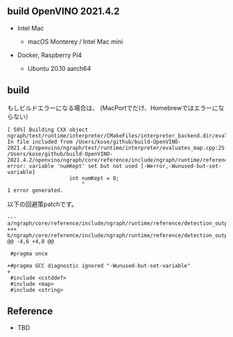 ## build OpenVINO 2021.4.2

- Intel Mac
    - macOS Monterey / Intel Mac mini

- Docker, Raspberry Pi4
    - Ubuntu 20.10 aarch64

## build

もしビルドエラーになる場合は、 (MacPortでだけ、Homebrewではエラーにならない）
```
[ 58%] Building CXX object ngraph/test/runtime/interpreter/CMakeFiles/interpreter_backend.dir/evaluates_map.cpp.o
In file included from /Users/kose/github/build-OpenVINO-2021.4.2/openvino/ngraph/test/runtime/interpreter/evaluates_map.cpp:25:
/Users/kose/github/build-OpenVINO-2021.4.2/openvino/ngraph/core/reference/include/ngraph/runtime/reference/detection_output.hpp:597:25: error: variable 'numKept' set but not used [-Werror,-Wunused-but-set-variable]
                    int numKept = 0;
                        ^
1 error generated.
```

以下の回避策patchです。

```
--- a/ngraph/core/reference/include/ngraph/runtime/reference/detection_output.hpp
+++ b/ngraph/core/reference/include/ngraph/runtime/reference/detection_output.hpp
@@ -4,6 +4,8 @@
 
 #pragma once
 
+#pragma GCC diagnostic ignored "-Wunused-but-set-variable"
+
 #include <cstddef>
 #include <map>
 #include <string>
```

## Reference

- TBD

 
